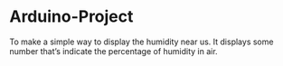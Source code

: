 # Arduino-Project
To make a simple way to display the humidity near us. It displays some number that’s indicate the percentage of humidity in air.
